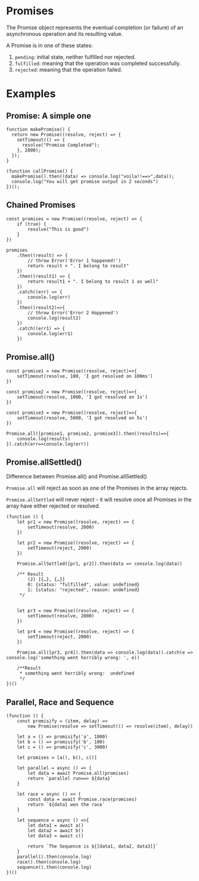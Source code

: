 # Promises
The Promise object represents the eventual completion (or failure) of an asynchronous operation and its resulting value.

A Promise is in one of these states:
1. `pending`: initial state, neither fulfilled nor rejected.
2. `fulfilled`: meaning that the operation was completed successfully.
3. `rejected`: meaning that the operation failed.

# Examples

## Promise: A simple one

```
function makePromise() {
  return new Promise((resolve, reject) => {
    setTimeout(() => {
      resolve("Promise Completed");
    }, 2000);
  });
}

(function callPromise() {
  makePromise().then((data) => console.log("voila!!==>",data));
  console.log("You will get promise output in 2 seconds")
})();
```

## Chained Promises

```
const promises = new Promise((resolve, reject) => {
    if (true) {
        resolve("This is good")
    }
})

promises
    .then((result) => {
        // throw Error('Error 1 happened!')
        return result + ". I belong to result"
    })
    .then((result1) => {
        return result1 + ". I belong to result 1 as well"
    })
    .catch((err) => {
        console.log(err)
    })
    .then((result2)=>{
        // throw Error('Error 2 Happened')
        console.log(result2)
    })
    .catch((err1) => {
        console.log(err1)
    })
```

## Promise.all()

```
const promise1 = new Promise((resolve, reject)=>{
    setTimeout(resolve, 100, 'I got resolved on 100ms')
})

const promise2 = new Promise((resolve, reject)=>{
    setTimeout(resolve, 1000, 'I got resolved on 1s')
})

const promise3 = new Promise((resolve, reject)=>{
    setTimeout(resolve, 5000, 'I got resolved on 5s')
})

Promise.all([promise1, promise2, promise3]).then((results)=>{
    console.log(results)
}).catch(err=>console.log(err))
```

## Promise.allSettled()

Difference between Promise.all() and Promise.allSettled()

`Promise.all` will reject as soon as one of the Promises in the array rejects.

`Promise.allSettled` will never reject - it will resolve once all Promises in the array have either rejected or resolved.

```
(function () {
    let pr1 = new Promise((resolve, reject) => {
        setTimeout(resolve, 2000)
    })

    let pr2 = new Promise((resolve, reject) => {
        setTimeout(reject, 2000)
    })

    Promise.allSettled([pr1, pr2]).then(data => console.log(data))

    /** Result
        (2) [{…}, {…}]
        0: {status: "fulfilled", value: undefined}
        1: {status: "rejected", reason: undefined}
     */


    let pr3 = new Promise((resolve, reject) => {
        setTimeout(resolve, 2000)
    })

    let pr4 = new Promise((resolve, reject) => {
        setTimeout(reject, 2000)
    })

    Promise.all([pr3, pr4]).then(data => console.log(data)).catch(e => console.log('something went horribly wrong: ', e))
    
    /**Result 
     * something went horribly wrong:  undefined
     */
})()
```

## Parallel, Race and Sequence

```
(function () {
    const promisify = (item, delay) =>
        new Promise(resolve => setTimeout(() => resolve(item), delay))

    let a = () => promisify('a', 1000)
    let b = () => promisify('b', 100)
    let c = () => promisify('c', 3000)
    
    let promises = [a(), b(), c()]
    
    let parallel = async () => {
        let data = await Promise.all(promises)
        return `parallel run==> ${data}`
    }

    let race = async () => {
        const data = await Promise.race(promises)
        return `${data} won the race`
    }

    let sequence = async () =>{
        let data1 = await a()
        let data2 = await b()
        let data3 = await c()

        return `The Sequence is ${[data1, data2, data3]}`
    }
    parallel().then(console.log)
    race().then(console.log)
    sequence().then(console.log)
})()
```